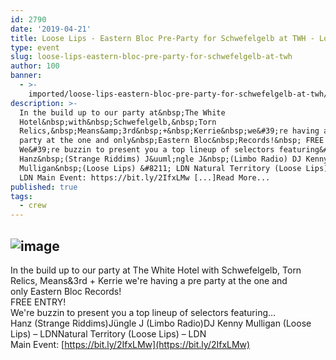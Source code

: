 ```yaml
---
id: 2790
date: '2019-04-21'
title: Loose Lips - Eastern Bloc Pre-Party for Schwefelgelb at TWH - Loose Lips
type: event
slug: loose-lips-eastern-bloc-pre-party-for-schwefelgelb-at-twh
author: 100
banner:
  - >-
    imported/loose-lips-eastern-bloc-pre-party-for-schwefelgelb-at-twh/image2790.jpeg
description: >-
  In the build up to our party at&nbsp;The White
  Hotel&nbsp;with&nbsp;Schwefelgelb,&nbsp;Torn
  Relics,&nbsp;Means&amp;3rd&nbsp;+&nbsp;Kerrie&nbsp;we&#39;re having a pre
  party at the one and only&nbsp;Eastern Bloc&nbsp;Records!&nbsp; FREE ENTRY!
  We&#39;re buzzin to present you a top lineup of selectors featuring&#8230;
  Hanz&nbsp;(Strange Riddims) J&uuml;ngle J&nbsp;(Limbo Radio) DJ Kenny
  Mulligan&nbsp;(Loose Lips) &#8211; LDN Natural Territory (Loose Lips) &#8211;
  LDN Main Event: https://bit.ly/2IfxLMw [...]Read More...
published: true
tags:
  - crew
---
```

![image](../imported/loose-lips-eastern-bloc-pre-party-for-schwefelgelb-at-twh/image2790.jpeg)
---
In the build up to our party at The White Hotel with Schwefelgelb, Torn Relics, Means&3rd + Kerrie we're having a pre party at the one and only Eastern Bloc Records!   
FREE ENTRY!  
We're buzzin to present you a top lineup of selectors featuring…  
Hanz (Strange Riddims)Jüngle J (Limbo Radio)DJ Kenny Mulligan (Loose Lips) – LDNNatural Territory (Loose Lips) – LDN  
Main Event: [https://bit.ly/2IfxLMw](https://bit.ly/2IfxLMw)